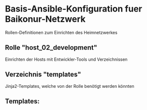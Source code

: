# Basis-Ansible-Konfiguration fuer Baikonur-Netzwerk
Rollen-Definitionen zum Einrichten des Heimnetzwerkes

## Rolle "host_02_development"
Einrichten der Hosts mit Entwickler-Tools und Verzeichnissen

## Verzeichnis "templates"
Jinja2-Templates, welche von der Rolle benötigt werden könnten

## Templates:
